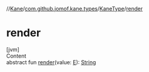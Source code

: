 //[Kane](../../index.md)/[com.github.jomof.kane.types](../index.md)/[KaneType](index.md)/[render](render.md)



# render  
[jvm]  
Content  
abstract fun [render](render.md)(value: [E](index.md)): [String](https://kotlinlang.org/api/latest/jvm/stdlib/kotlin/-string/index.html)  



